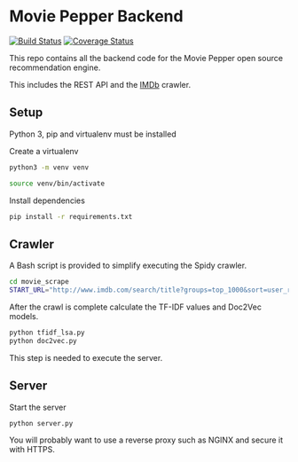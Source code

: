 # Movie Pepper Backend

[![Build Status](https://travis-ci.com/hugo19941994/movie-pepper-back.svg?branch=master)](https://travis-ci.com/hugo19941994/movie-pepper-back)
[![Coverage Status](https://coveralls.io/repos/github/hugo19941994/movie-pepper-back/badge.svg?branch=master)](https://coveralls.io/github/hugo19941994/movie-pepper-back?branch=master)

This repo contains all the backend code for the Movie Pepper open source recommendation engine.

This includes the REST API and the [IMDb](www.imdb.com) crawler.

## Setup

Python 3, pip and virtualenv must be installed

Create a virtualenv

```bash
python3 -m venv venv

source venv/bin/activate
```

Install dependencies

```bash
pip install -r requirements.txt
```

## Crawler

A Bash script is provided to simplify executing the Spidy crawler.

```bash
cd movie_scrape
START_URL="http://www.imdb.com/search/title?groups=top_1000&sort=user_rating,desc&page=1&ref" ./scrap.sh
```

After the crawl is complete calculate the TF-IDF values and Doc2Vec models.

```bash
python tfidf_lsa.py
python doc2vec.py
```

This step is needed to execute the server.

## Server

Start the server

```bash
python server.py
```

You will probably want to use a reverse proxy such as NGINX and secure it with HTTPS.
